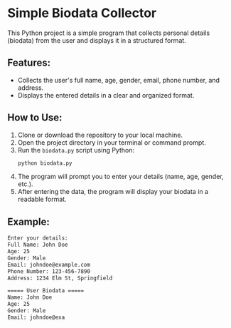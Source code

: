 # Simple Biodata Collector

This Python project is a simple program that collects personal details (biodata) from the user and displays it in a structured format.

## Features:
- Collects the user's full name, age, gender, email, phone number, and address.
- Displays the entered details in a clear and organized format.

## How to Use:
1. Clone or download the repository to your local machine.
2. Open the project directory in your terminal or command prompt.
3. Run the `biodata.py` script using Python:
    ```bash
    python biodata.py
    ```
4. The program will prompt you to enter your details (name, age, gender, etc.).
5. After entering the data, the program will display your biodata in a readable format.

## Example:
```bash
Enter your details:
Full Name: John Doe
Age: 25
Gender: Male
Email: johndoe@example.com
Phone Number: 123-456-7890
Address: 1234 Elm St, Springfield

===== User Biodata =====
Name: John Doe
Age: 25
Gender: Male
Email: johndoe@exa
